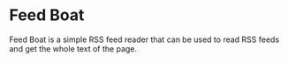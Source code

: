 # Feed Boat
Feed Boat is a simple RSS feed reader that can be used to read RSS feeds and get the whole text of the page.
